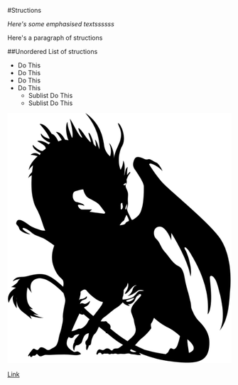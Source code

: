 #Structions

*Here's some emphasised textssssss*

Here's a paragraph of structions

##Unordered List of structions
* Do This
* Do This
* Do This
* Do This
	* Sublist Do This
	* Sublist Do This 

![Image](https://github.com/unumux/fed-assessment/blob/master/images/dragon-base.svg)

[Link](http://github.com)

